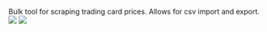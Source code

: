 Bulk tool for scraping trading card prices. Allows for csv import and export.
<img src="https://i.imgur.com/CFtT1Xj.png">
<img src="https://i.imgur.com/KNC6Kdc.png">
